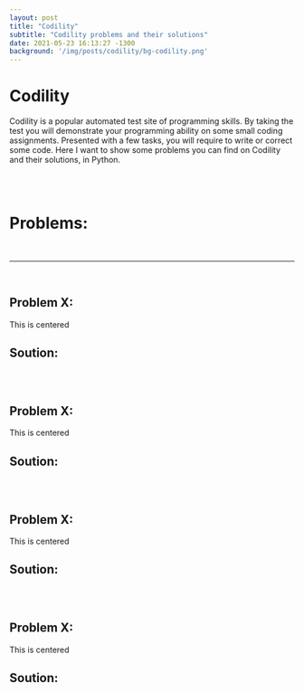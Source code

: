 ```yaml
---
layout: post
title: "Codility"
subtitle: "Codility problems and their solutions"
date: 2021-05-23 16:13:27 -1300
background: '/img/posts/codility/bg-codility.png'
---
```


# Codility #

Codility is a popular automated test site of programming skills. By taking the test you will demonstrate your programming ability on some small coding assignments. Presented with a few tasks, you will require to write or correct some code.
Here I want to show some problems you can find on Codility and their solutions, in Python.


<br><br>

# Problems: #
<br>

-------------------------------------------- 
<br>
<h2>Problem X:</h2>

<p class="cen"> This is centered </p>

<h2>Soution:</h2>

```python

```

<br>
<h2>Problem X:</h2>

<p class="cen"> This is centered </p>

<h2>Soution:</h2>

```python

```

<br>
<h2>Problem X:</h2>

<p class="cen"> This is centered </p>

<h2>Soution:</h2>

```python

```


<br>
<h2>Problem X:</h2>

<p class="cen"> This is centered </p>

<h2>Soution:</h2>

```python

```

